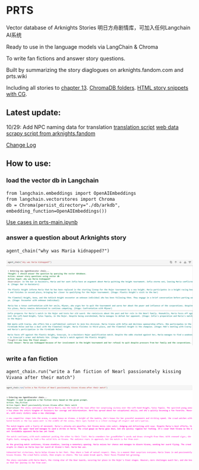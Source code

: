 # PRTS

Vector database of Arknights Stories 明日方舟剧情库，可加入任何Langchain AI系统

Ready to use in the language models via LangChain & Chroma

To write fan fictions and answer story questions.

Built by summarizing the story diaglogues on arknights.fandom.com and prts.wiki

Including all stories to [chapter 13](https://htmlpreview.github.io/?https://github.com/TwilledWave/PRTS/blob/main/summary_html/episode13.html). [ChromaDB folders](https://github.com/TwilledWave/PRTS/tree/main/db). [HTML story snippets with CG](https://github.com/TwilledWave/PRTS/tree/main/summary_html). 

## Latest update:
10/29: Add NPC naming data for translation [translation script](https://github.com/TwilledWave/PRTS/blob/main/db/db2en.ipynb) [web data scrapy script from arknights.fandom](https://github.com/TwilledWave/PRTS/blob/main/db/quotes_spider_npc.py) 

[Change Log](https://github.com/TwilledWave/PRTS/blob/main/ChangeLog.md)

## How to use:

### load the vector db in Langchain
```
from langchain.embeddings import OpenAIEmbeddings
from langchain.vectorstores import Chroma
db = Chroma(persist_directory="./db/arkdb", embedding_function=OpenAIEmbeddings())
```

[Use cases in prts-main.ipynb](https://github.com/TwilledWave/PRTS/blob/main/prts-main.ipynb)

### answer a question about Arknights story
```
agent_chain("why was Maria kidnapped?")
```

![alt text](https://github.com/TwilledWave/PRTS/blob/main/example/maria.jpg?raw=true)

### write a fan fiction
```
agent_chain.run("write a fan fiction of Nearl passionately kissing Vivana after their match")
```

![alt text](https://github.com/TwilledWave/PRTS/blob/main/example/fanfiction.jpg?raw=true)

